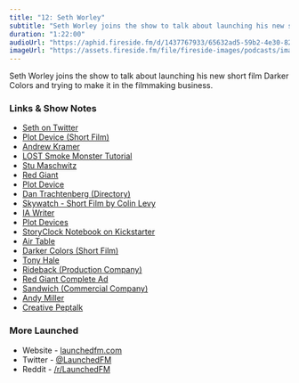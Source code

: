 ```yaml
---
title: "12: Seth Worley"
subtitle: "Seth Worley joins the show to talk about launching his new short film Darker Colors and trying to make it in the filmmaking business."
duration: "1:22:00"
audioUrl: "https://aphid.fireside.fm/d/1437767933/65632ad5-59b2-4e30-82d1-13845dce07dd/d595bf72-7a1c-48cd-86d0-729e3ceb5427.mp3"
imageUrl: "https://assets.fireside.fm/file/fireside-images/podcasts/images/6/65632ad5-59b2-4e30-82d1-13845dce07dd/episodes/d/d595bf72-7a1c-48cd-86d0-729e3ceb5427/cover.jpg?v=1"
---
```


<p>Seth Worley joins the show to talk about launching his new short film Darker Colors and trying to make it in the filmmaking business.</p>

<h3>Links &amp; Show Notes</h3>

<ul>
<li><a href="https://twitter.com/awakeland3d" rel="nofollow">Seth on Twitter</a></li>
<li><a href="https://www.youtube.com/watch?v=itMHVpXo2lU" rel="nofollow">Plot Device (Short Film)</a></li>
<li><a href="https://twitter.com/videocopilot" rel="nofollow">Andrew Kramer</a></li>
<li><a href="https://www.youtube.com/watch?v=01joMefghm0" rel="nofollow">LOST Smoke Monster Tutorial</a></li>
<li><a href="https://twitter.com/5tu" rel="nofollow">Stu Maschwitz</a></li>
<li><a href="https://www.redgiant.com" rel="nofollow">Red Giant</a></li>
<li><a href="https://www.youtube.com/watch?v=itMHVpXo2lU" rel="nofollow">Plot Device</a></li>
<li><a href="https://twitter.com/DannyTRS" rel="nofollow">Dan Trachtenberg (Directory)</a></li>
<li><a href="https://www.youtube.com/watch?v=Mv30ExfoKcc" rel="nofollow">Skywatch - Short Film by Colin Levy</a></li>
<li><a href="https://ia.net/writer" rel="nofollow">IA Writer</a></li>
<li><a href="https://plotdevices.co" rel="nofollow">Plot Devices</a></li>
<li><a href="https://www.kickstarter.com/projects/sethworley/storyclock-notebook-a-notebook-designed-for-screen" rel="nofollow">StoryClock Notebook on Kickstarter</a></li>
<li><a href="https://airtable.com" rel="nofollow">Air Table</a></li>
<li><a href="https://www.darkercolors.com" rel="nofollow">Darker Colors (Short Film)</a></li>
<li><a href="https://www.imdb.com/name/nm0355024/" rel="nofollow">Tony Hale</a></li>
<li><a href="https://rideback.com" rel="nofollow">Rideback (Production Company)</a></li>
<li><a href="https://www.youtube.com/watch?v=v1nnDIlmEo8" rel="nofollow">Red Giant Complete Ad</a></li>
<li><a href="https://sandwich.co" rel="nofollow">Sandwich (Commercial Company)</a></li>
<li><a href="https://twitter.com/andyjpizza" rel="nofollow">Andy Miller</a></li>
<li><a href="https://www.creativepeptalk.com" rel="nofollow">Creative Peptalk</a></li>
</ul>

<h3>More Launched</h3>

<ul>
<li>Website - <a href="https://launchedfm.com" rel="nofollow">launchedfm.com</a></li>
<li>Twitter - <a href="https://twitter.com/launchedfm" rel="nofollow">@LaunchedFM</a></li>
<li>Reddit - <a href="https://www.reddit.com/r/LaunchedFM/" rel="nofollow">/r/LaunchedFM</a></li>
</ul>

